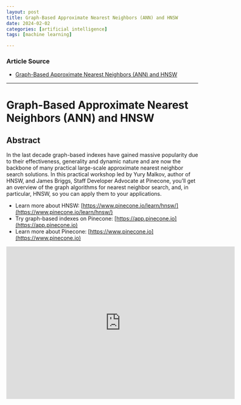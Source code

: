 ```yaml
---
layout: post
title: Graph-Based Approximate Nearest Neighbors (ANN) and HNSW
date: 2024-02-02
categories: [artificial intelligence]
tags: [machine learning]

---
```


### Article Source


* [Graph-Based Approximate Nearest Neighbors (ANN) and HNSW](https://www.youtube.com/watch?v=4PsyNdFlxmk)

---

# Graph-Based Approximate Nearest Neighbors (ANN) and HNSW


## Abstract

In the last decade graph-based indexes have gained massive popularity due to their effectiveness, generality and dynamic nature and are now the backbone of many practical large-scale approximate nearest neighbor search solutions. In this practical workshop led by Yury Malkov, author of HNSW, and James Briggs, Staff Developer Advocate at Pinecone, you’ll get an overview of the graph algorithms for nearest neighbor search, and, in particular, HNSW, so you can apply them to your applications.

* Learn more about HNSW: [https://www.pinecone.io/learn/hnsw/](https://www.pinecone.io/learn/hnsw/)
* Try graph-based indexes on Pinecone: [https://app.pinecone.io](https://app.pinecone.io)
* Learn more about Pinecone: [https://www.pinecone.io](https://www.pinecone.io)

<iframe width="600" height="400" src="https://www.youtube.com/embed/4PsyNdFlxmk?si=PLtk5MAA4ZjVtSit" title="YouTube video player" frameborder="0" allow="accelerometer; autoplay; clipboard-write; encrypted-media; gyroscope; picture-in-picture; web-share" allowfullscreen></iframe>
